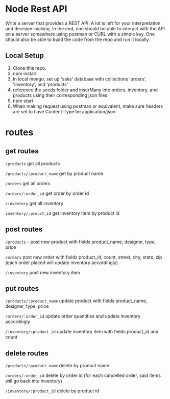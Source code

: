 # Node Rest API

Write a server that provides a REST API. A lot is left for your interpretation and decision-making. In the end, one should be able to interact with the API on a server somewhere using postman or CURL with a simple key. One should also be able to build the code from the repo and run it locally.

## Local Setup

1. Clone this repo.
2. npm install
3. In local mongo, set up 'saks' database with collections 'orders', 'inventory', and 'products'
4. reference the seeds folder and inserMany into orders, inventory, and products using their corresponding json files
5. npm start
6. When making request using postman or equivalent, make sure headers are set to have Content-Type be application/json

# routes

## get routes

`/products` get all products

`/products/:product_name` get by product name

`/orders` get all orders

`/orders/:order_id` get order by order id

`/inventory` get all inventory

`inventory/:prouct_id` get inventory item by product id

## post routes

`/products` - post new product with fields product_name, designer, type, price

`/orders` post new order with fields product_id, count, street, city, state, zip (each order placed will update inventory accordingly)

`/inventory` post new inventory item

## put routes

`/products/:product_name` update product with fields product_name, designer, type, price

`/orders/:order_id` update order quantities and update inventory accordingly

`/inventory/:product_id` update inventory item with fields product_id and count

## delete routes

`/products/:product_name` delete by product name

`/orders/:order_id` delete by order id (for each cancelled order, said items will go back into inventory)

`/inventory/:product_id` delete by product id
